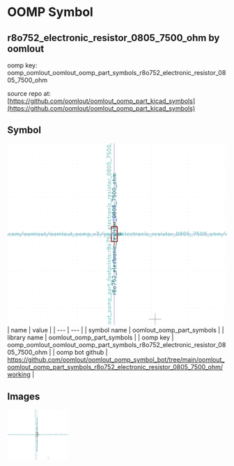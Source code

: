 # OOMP Symbol  
## r8o752_electronic_resistor_0805_7500_ohm  by oomlout  
  
oomp key: oomp_oomlout_oomlout_oomp_part_symbols_r8o752_electronic_resistor_0805_7500_ohm  
  
source repo at: [https://github.com/oomlout/oomlout_oomp_part_kicad_symbols](https://github.com/oomlout/oomlout_oomp_part_kicad_symbols)  
## Symbol  
  
[![working.png](working_600.png)](working.png)  
| name | value | 
| --- | --- | 
| symbol name | oomlout_oomp_part_symbols | 
| library name | oomlout_oomp_part_symbols | 
| oomp key | oomp_oomlout_oomlout_oomp_part_symbols_r8o752_electronic_resistor_0805_7500_ohm | 
| oomp bot github | https://github.com/oomlout/oomlout_oomp_symbol_bot/tree/main/oomlout_oomlout_oomp_part_symbols_r8o752_electronic_resistor_0805_7500_ohm/working | 
## Images  
  
[![working.png](working_140.png)](working.png)  
